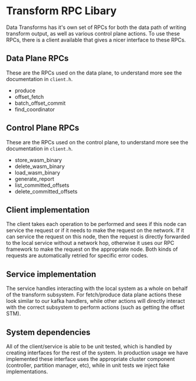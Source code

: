 # Transform RPC Libary

Data Transforms has it's own set of RPCs for both the data path of writing transform output, as well as various control plane actions. To use these RPCs, there is a client available that gives a nicer interface to these RPCs.

## Data Plane RPCs

These are the RPCs used on the data plane, to understand more see the documentation in `client.h`.

* produce
* offset_fetch
* batch_offset_commit
* find_coordinator

## Control Plane RPCs

These are the RPCs used on the control plane, to understand more see the documentation in `client.h`.

* store_wasm_binary
* delete_wasm_binary
* load_wasm_binary
* generate_report
* list_committed_offsets
* delete_committed_offsets

## Client implementation

The client takes each operation to be performed and sees if this node can service the request or if
it needs to make the request on the network. If it can service the request on this node, then the
request is directly forwarded to the local service without a network hop, otherwise it uses our RPC
framework to make the request on the appropriate node. Both kinds of requests are automatically retried
for specific error codes.

## Service implementation

The service handles interacting with the local system as a whole on behalf of the transform subsystem.
For fetch/produce data plane actions these look similar to our kafka handlers, while other actions will
directly interact with the correct subsystem to perform actions (such as getting the offset STM).

## System dependencies

All of the client/service is able to be unit tested, which is handled by creating interfaces for the
rest of the system. In production usage we have implemented these interface uses the appropriate cluster
component (controller, partition manager, etc), while in unit tests we inject fake implementations.
